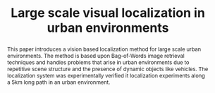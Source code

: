 ---
layout: project-page-new
title: "Large scale visual localization in urban environments"
authors:
  - name: Supreeth Achar
    sup: #
  - name: C.V. Jawahar
    sup: #
  - name: K. Madhava Krishna
    sup: #
affiliations:
  - name: IIIT Hyderabad, India
    link: https://robotics.iiit.ac.in
    sup: #
permalink: /publications/2011/Achar_Large-Scale-Visual-Localization/
abstract: "This paper introduces a vision based localization method for large scale urban environments. The method is based upon Bag-of-Words image retrieval techniques and handles problems that arise in urban environments due to repetitive scene structure and the presence of dynamic objects like vehicles. The localization system was experimentally verified it localization experiments along a 5km long path in an urban environment."
paper: https://ieeexplore.ieee.org/stamp/stamp.jsp?tp=&arnumber=5979925
# iframe: https://www.youtube.com/embed/jhjskX4FQwA

---